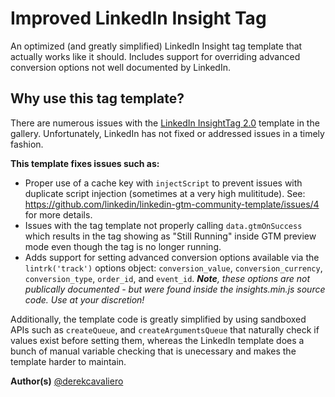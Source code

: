 # Improved LinkedIn Insight Tag
An optimized (and greatly simplified) LinkedIn Insight tag template that actually works like it should. Includes support for overriding advanced conversion options not well documented by LinkedIn.

## Why use this tag template?

There are numerous issues with the [LinkedIn InsightTag 2.0](https://github.com/linkedin/linkedin-gtm-community-template) template in the gallery. Unfortunately, LinkedIn has not fixed or addressed issues in a timely fashion. 

**This template fixes issues such as:**

- Proper use of a cache key with `injectScript` to prevent issues with duplicate script injection (sometimes at a very high mulititude). See: https://github.com/linkedin/linkedin-gtm-community-template/issues/4 for more details.
- Issues with the tag template not properly calling `data.gtmOnSuccess` which results in the tag showing as "Still Running" inside GTM preview mode even though the tag is no longer running.
- Adds support for setting advanced conversion options available via the `lintrk('track')` options object: `conversion_value`, `conversion_currency`, `conversion_type`, `order_id`, and `event_id`. _**Note**, these options are not publically documented - but were found inside the insights.min.js source code. Use at your discretion!_

Additionally, the template code is greatly simplified by using sandboxed APIs such as `createQueue`, and `createArgumentsQueue` that naturally check if values exist before setting them, whereas the LinkedIn template does a bunch of manual variable checking that is unecessary and makes the template harder to maintain.

**Author(s)**
[@derekcavaliero](https://github.com/derekcavaliero)
